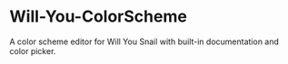 # Will-You-ColorScheme
A color scheme editor for Will You Snail
with built-in documentation and color picker.
